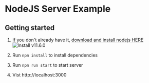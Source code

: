# NodeJS Server Example

## Getting started

 1. If you don't already have it, [download and install nodejs HERE](https://nodejs.org/en/)
	 ![Install v11.6.0](https://i.imgur.com/Pgv9lx7.png)
	
 2. Run `npm install` to install dependencies 
 3. Run `npm run start` to start server
 4. Vist http://localhost:3000

